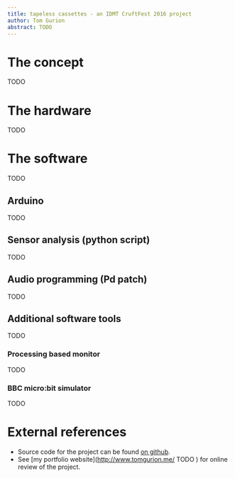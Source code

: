 ```yaml
---
title: tapeless cassettes - an IDMT CruftFest 2016 project
author: Tom Gurion
abstract: TODO
---
```


# The concept

TODO

# The hardware

TODO

# The software

TODO

## Arduino

TODO

## Sensor analysis (python script)

TODO

## Audio programming (Pd patch)

TODO

## Additional software tools

TODO

### Processing based monitor

TODO

### BBC micro:bit simulator

TODO

# External references

- Source code for the project can be found [on github](https://github.com/Nagasaki45/TapelessCassettes).
- See [my portfolio website](http://www.tomgurion.me/ TODO ) for online review of the project.
